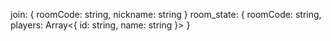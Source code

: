 join: { roomCode: string, nickname: string }
room_state: { roomCode: string, players: Array<{ id: string, name: string }> }